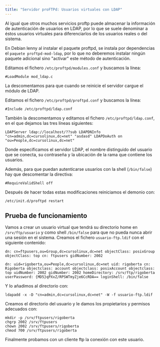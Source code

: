 ```yaml
---
title: "Servidor proFTPd: Usuarios virtuales con LDAP"
---
```


Al igual que otros muchos servicios proftp puede almacenar la información de autenticación de usuarios en LDAP, por lo que se suele denominar a éstos usuarios virtuales para diferenciarlos de los usuarios reales o del sistema.  
  
En Debian lenny al instalar el paquete proftpd, se instala por dependencias el `paquete proftpd-mod-ldap`, por lo que no deberemos instalar ningún paquete adicional sino "activar" este método de autenticación.  
  
Editamos el fichero `/etc/proftpd/modules.conf` y buscamos la línea:  

    #LoadModule mod_ldap.c

La descomentamos para que cuando se reinicie el servidor cargue el módulo de LDAP.  
  
Editamos el fichero `/etc/proftpd/proftpd.conf` y buscamos la línea:  

    #Include /etc/proftpd/ldap.conf

También la descomentamos y editamos el fichero `/etc/proftpd/ldap.conf`, en el que dejamos las tres líneas siguientes:  

    LDAPServer ldap://localhost/??sub LDAPDNInfo "cn=admin,dc=cursolinux,dc=net" "asdasd" LDAPDoAuth on "ou=People,dc=cursolinux,dc=net"

Donde especificamos el servidor LDAP, el nombre distinguido del usuario que se conecta, su contraseña y la ubicación de la rama que contiene los usuarios.  
  
Además, para que puedan autenticarse usuarios con la shell (`/bin/false`) hay que descomentar la directiva:  

    #RequireValidShell off 

Después de hacer todas estas modificaciones reiniciamos el demonio con:

    /etc/init.d/proftpd restart 

## Prueba de funcionamiento

Vamos a crear un usuario virtual que tendrá su directorio home en `/srv/ftp/usuario` y como shell `/bin/false` para que no pueda nunca abrir una sesión en el sistema. Creamos el fichero `usuario-ftp.ldif` con el siguiente contenido:  

    dn: cn=ftpusers,ou=Group,dc=cursolinux,dc=net objectClass: posixGroup objectClass: top cn: ftpusers gidNumber: 2002

    dn: uid=rigoberta,ou=People,dc=cursolinux,dc=net uid: rigoberta cn: Rigoberta objectclass: account objectclass: posixAccount objectclass: top uidNumber: 2002 gidNumber: 2002 homeDirectory: /srv/ftp/rigoberta userPassword: {MD5}qPXxZ/RPSWTmyZje6CcRDA== loginShell: /bin/false

Y lo añadimos al directorio con:  

    ldapadd -x -D "cn=admin,dc=cursolinux,dc=net" -W -f usuario-ftp.ldif

Creamos el directorio del usuario y le damos los propietarios y permisos adecuados con:  

    mkdir -p /srv/ftpusers/rigoberta 
    chgrp 2002 /srv/ftpusers 
    chown 2002 /srv/ftpusers/rigoberta 
    chmod 700 /srv/ftpusers/rigoberta

Finalmente probamos con un cliente ftp la conexión con este usuario.